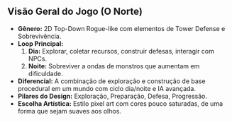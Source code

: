 ## Visão Geral do Jogo (O Norte)

*   **Gênero:** 2D Top-Down Rogue-like com elementos de Tower Defense e Sobrevivência.
*   **Loop Principal:**
    1.  **Dia:** Explorar, coletar recursos, construir defesas, interagir com NPCs.
    2.  **Noite:** Sobreviver a ondas de monstros que aumentam em dificuldade.
*   **Diferencial:** A combinação de exploração e construção de base procedural em um mundo com ciclo dia/noite e IA avançada.
*   **Pilares do Design:** Exploração, Preparação, Defesa, Progressão.
*   **Escolha Artística:** Estilo pixel art com cores pouco saturadas, de uma forma que sejam suaves aos olhos.